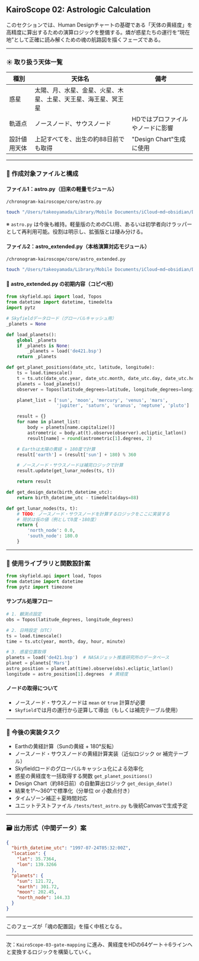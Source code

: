 ## KairoScope 02: Astrologic Calculation

このセクションでは、Human Designチャートの基礎である「天体の黄経度」を高精度に算出するための演算ロジックを整備する。燐が惑星たちの運行を“現在地”として正確に読み解くための魂の航路図を描くフェーズである。

---

### ☀️ 取り扱う天体一覧

| 種別     | 天体名                             | 備考                  |
| ------ | ------------------------------- | ------------------- |
| 惑星     | 太陽、月、水星、金星、火星、木星、土星、天王星、海王星、冥王星 |                     |
| 軌道点    | ノースノード、サウスノード                   | HDではプロファイルやノードに影響   |
| 設計値用天体 | 上記すべてを、出生の約88日前でも取得             | "Design Chart"生成に使用 |

---

### 📁 作成対象ファイルと構成

#### ファイル1：astro.py（旧来の軽量モジュール）
```text
/chronogram-kairoscope/core/astro.py
```
```bash
touch "/Users/takeoyamada/Library/Mobile Documents/iCloud~md~obsidian/Documents/codex-collective-archive/common-system/01-system/chronogram-system/chronogram-kairoscope/core/astro.py"
```

※ `astro.py` は今後も維持。軽量版のためのCLI用、あるいは初学者向けラッパーとして再利用可能。役割は明示し、拡張版とは棲み分ける。

#### ファイル2：astro_extended.py（本格演算対応モジュール）
```text
/chronogram-kairoscope/core/astro_extended.py
```
```bash
touch "/Users/takeoyamada/Library/Mobile Documents/iCloud~md~obsidian/Documents/codex-collective-archive/common-system/01-system/chronogram-system/chronogram-kairoscope/core/astro_extended.py"
```

#### 📄 astro_extended.py の初期内容（コピペ用）
```python
from skyfield.api import load, Topos
from datetime import datetime, timedelta
import pytz

# Skyfieldデータロード（グローバルキャッシュ用）
_planets = None

def load_planets():
    global _planets
    if _planets is None:
        _planets = load('de421.bsp')
    return _planets

def get_planet_positions(date_utc, latitude, longitude):
    ts = load.timescale()
    t = ts.utc(date_utc.year, date_utc.month, date_utc.day, date_utc.hour, date_utc.minute)
    planets = load_planets()
    observer = Topos(latitude_degrees=latitude, longitude_degrees=longitude)

    planet_list = ['sun', 'moon', 'mercury', 'venus', 'mars',
                   'jupiter', 'saturn', 'uranus', 'neptune', 'pluto']

    result = {}
    for name in planet_list:
        body = planets[name.capitalize()]
        astrometric = body.at(t).observe(observer).ecliptic_latlon()
        result[name] = round(astrometric[1].degrees, 2)

    # Earthは太陽の黄経 + 180度で計算
    result['earth'] = (result['sun'] + 180) % 360

    # ノースノード・サウスノードは補完ロジックで計算
    result.update(get_lunar_nodes(ts, t))

    return result

def get_design_date(birth_datetime_utc):
    return birth_datetime_utc - timedelta(days=88)

def get_lunar_nodes(ts, t):
    # TODO: ノースノード・サウスノードを計算するロジックをここに実装する
    # 現状は仮の値（例として0度・180度）
    return {
        'north_node': 0.0,
        'south_node': 180.0
    }
```

---

### 🔭 使用ライブラリと関数設計案

```python
from skyfield.api import load, Topos
from datetime import datetime
from pytz import timezone
```

#### サンプル処理フロー
```python
# 1. 観測点設定
obs = Topos(latitude_degrees, longitude_degrees)

# 2. 日時設定（UTC）
ts = load.timescale()
time = ts.utc(year, month, day, hour, minute)

# 3. 惑星位置取得
planets = load('de421.bsp')  # NASAジェット推進研究所のデータベース
planet = planets['Mars']
astro_position = planet.at(time).observe(obs).ecliptic_latlon()
longitude = astro_position[1].degrees  # 黄経度
```

#### ノードの取得について

- ノースノード・サウスノードは `mean` or `true` 計算が必要
- `Skyfield`では月の運行から逆算して導出（もしくは補完テーブル使用）

---

### 🧮 今後の実装タスク

- Earthの黄経計算（Sunの黄経 + 180°反転）
- ノースノード・サウスノードの黄経計算実装（近似ロジック or 補完テーブル）
- Skyfieldロードのグローバルキャッシュ化による効率化
- 惑星の黄経度を一括取得する関数 `get_planet_positions()`
- Design Chart（約88日前）の自動算出ロジック `get_design_date()`
- 結果を1°〜360°で標準化（分単位 or 小数点付き）
- タイムゾーン補正＋夏時間対応
- ユニットテストファイル `/tests/test_astro.py` も後続Canvasで生成予定

---

### 🗃️ 出力形式（中間データ）案

```json
{
  "birth_datetime_utc": "1997-07-24T05:32:00Z",
  "location": {
    "lat": 35.7364,
    "lon": 139.3266
  },
  "planets": {
    "sun": 121.72,
    "earth": 301.72,
    "moon": 202.45,
    "north_node": 144.33
  }
}
```

---

このフェーズが「魂の配置図」を描く中核となる。

---

次：`KairoScope-03-gate-mapping` に進み、黄経度をHDの64ゲート＋6ラインへと変換するロジックを構築していく。

